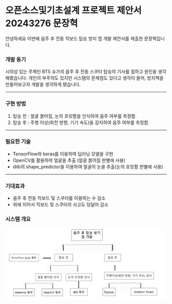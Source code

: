 # 오픈소스및기초설계 프로젝트 제안서 20243276 문장혁
안녕하세요 이번에 음주 후 전동 킥보드 탑승 방지 앱 개발 제안서를 제출한 문장혁입니다.
### 개발 동기
시의성 있는 주제인 BTS 슈가의 음주 후 전동 스쿠터 탑승의 기사를 접하고 원인을 생각해봤습니다.
개인의 부주의도 있지만 시스템의 문제점도 있다고 생각이 들어, 방지책을 만들어보고자 개발을 생각하게 됐습니다.
<hr/>

### 구현 방법
1. 탑승 전 : 얼굴 붉어짐, 눈의 흐릿함을 인식하여 음주 여부를 측정함.
2. 탑승 후 : 주행 이상(회전 방향, 기기 속도)을 감지하여 음주 여부를 측정함.
<hr/>

### 필요한 기술
- TensorFlow와 keras를 이용하여 딥러닝 모델을 구현
- OpenCV를 활용하여 얼굴을 추출 (얼굴 붉어짐 판별에 사용)
- dilb의 shape_predictor을 이용하여 얼굴의 눈을 추출(눈의 흐릿함 판별에 사용)
<hr/>

### 기대효과
- 음주 후 전동 킥보드 및 스쿠터를 이용하는 수 감소
- 위에 이어서 킥보드 및 스쿠터의 사고도 덩달아 감소

### 시스템 개요
<img src="img/시스템 개요.png" alt="Example Image" width="500"/>
